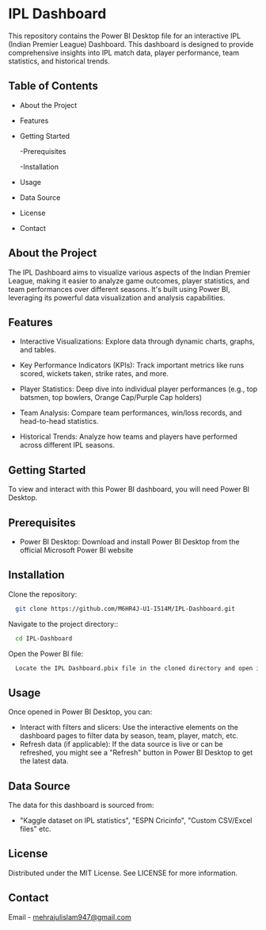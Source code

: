
# IPL Dashboard

This repository contains the Power BI Desktop file for an interactive IPL (Indian Premier League) Dashboard. This dashboard is designed to provide comprehensive insights into IPL match data, player performance, team statistics, and historical trends.


## Table of Contents


 - About the Project
 - Features
 - Getting Started

      -Prerequisites

      -Installation
 - Usage
 - Data Source
 - License
 - Contact

## About the Project

The IPL Dashboard aims to visualize various aspects of the Indian Premier League, making it easier to analyze game outcomes, player statistics, and team performances over different seasons. It's built using Power BI, leveraging its powerful data visualization and analysis capabilities.

## Features

- Interactive Visualizations: Explore data through dynamic charts, graphs, and tables.

- Key Performance Indicators (KPIs): Track important metrics like runs scored, wickets taken, strike rates, and more.
- Player Statistics: Deep dive into individual player performances (e.g., top batsmen, top bowlers, Orange Cap/Purple Cap holders)
- Team Analysis: Compare team performances, win/loss records, and head-to-head statistics.
- Historical Trends: Analyze how teams and players have performed across different IPL seasons.


## Getting Started

To view and interact with this Power BI dashboard, you will need Power BI Desktop.


 ## Prerequisites
 - Power BI Desktop: Download and install Power BI Desktop from the official Microsoft Power BI website
## Installation

Clone the repository:

```bash
  git clone https://github.com/M6HR4J-U1-I514M/IPL-Dashboard.git
```
Navigate to the project directory::

```bash
  cd IPL-Dashboard
```
Open the Power BI file:

```bash
  Locate the IPL Dashboard.pbix file in the cloned directory and open it with Power BI Desktop.
  ```

    
## Usage

Once opened in Power BI Desktop, you can:

- Interact with filters and slicers: Use the interactive elements on the dashboard pages to filter data by season, team, player, match, etc.
- Refresh data (if applicable): If the data source is live or can be refreshed, you might see a "Refresh" button in Power BI Desktop to get the latest data.



## Data Source

The data for this dashboard is sourced from:

 - "Kaggle dataset on IPL statistics", "ESPN Cricinfo", "Custom CSV/Excel files" etc.

## License

Distributed under the MIT License. See LICENSE for more information.

## Contact

Email - mehrajulislam947@gmail.com
